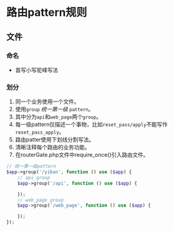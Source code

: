 # 路由pattern规则
## 文件
### 命名
* 首写小写驼峰写法
### 划分
1. 同一个业务使用一个文件。
2. 使用`group` _统一第一级_ `pattern`。
3. 其中分为`api`和`web_page`两个`group`。
4. 每一级pattern仅描述一个事物，比如`reset_pass/apply`不能写作`reset_pass_apply`。
5. 路由patter使用下划线分割写法。
6. 清晰注释每个路由的业务功能。
7. 在routerGate.php文件中require_once()引入路由文件。
``` PHP
// 统一第一级pattern
$app->group('/yiban', function () use ($app) {
    // api group
    $app->group('/api', function () use ($app) {

    });
    // web_page group
    $app->group('/web_page', function () use ($app) {

    });
});
```


